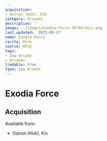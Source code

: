 ```yaml
---
acquisition:
- Ostron (Hok), Kin
category: Arcanes
description: ''
image: ../images/exodia-force-3bf4dc31cc.png
last_updated: '2025-09-17'
name: Exodia Force
rarity: Rare
source: WFCD
tags:
- Zaw Arcane
- Arcanes
tradable: true
type: Zaw Arcane
---
```


# Exodia Force

## Acquisition

Available from:
- Ostron (Hok), Kin

